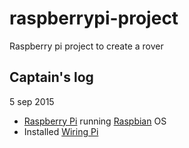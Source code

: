 # raspberrypi-project
Raspberry pi project to create a rover

## Captain's log

5 sep 2015
* [Raspberry Pi][1] running [Raspbian][2] OS
* Installed [Wiring Pi][3]

[1]: https://www.raspberrypi.org/
[2]: https://www.raspberrypi.org/downloads/raspbian/
[3]: http://wiringpi.com/

